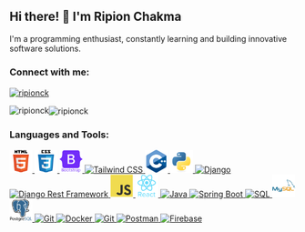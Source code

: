 ## Hi there! 👋 I'm Ripion Chakma

I'm a programming enthusiast, constantly learning and building innovative software solutions.

<h3 align="left">Connect with me:</h3>
<p align="left">
<a href="https://linkedin.com/in/ripionck" target="blank"><img align="center" src="https://raw.githubusercontent.com/rahuldkjain/github-profile-readme-generator/master/src/images/icons/Social/linked-in-alt.svg" alt="ripionck" height="30" width="40" /></a>
</p>

<p><img align="left" src="https://github-readme-stats.vercel.app/api/top-langs?username=ripionck&show_icons=true&locale=en&layout=compact" alt="ripionck" /></p>

<p><img align="center" src="https://github-readme-stats.vercel.app/api?username=ripionck&show_icons=true&locale=en" alt="ripionck" /></p>



<h3 align="left">Languages and Tools:</h3>
<p align="left">
    <a href="https://www.w3.org/html/" target="_blank" rel="noreferrer">
        <img src="https://raw.githubusercontent.com/devicons/devicon/master/icons/html5/html5-original-wordmark.svg" alt="HTML5" width="40" height="40"/>
    </a>
    <a href="https://www.w3schools.com/css/" target="_blank" rel="noreferrer">
        <img src="https://raw.githubusercontent.com/devicons/devicon/master/icons/css3/css3-original-wordmark.svg" alt="CSS3" width="40" height="40"/>
    </a>
    <a href="https://getbootstrap.com" target="_blank" rel="noreferrer">
        <img src="https://raw.githubusercontent.com/devicons/devicon/master/icons/bootstrap/bootstrap-plain-wordmark.svg" alt="Bootstrap" width="40" height="40"/>
    </a>
    <a href="https://tailwindcss.com/" target="_blank" rel="noreferrer">
        <img src="https://www.vectorlogo.zone/logos/tailwindcss/tailwindcss-icon.svg" alt="Tailwind CSS" width="40" height="40"/>
    </a>
    <a href="https://www.w3schools.com/cpp/" target="_blank" rel="noreferrer">
        <img src="https://raw.githubusercontent.com/devicons/devicon/master/icons/cplusplus/cplusplus-original.svg" alt="C++" width="40" height="40"/>
    </a>
    <a href="https://www.python.org" target="_blank" rel="noreferrer">
        <img src="https://raw.githubusercontent.com/devicons/devicon/master/icons/python/python-original.svg" alt="Python" width="40" height="40"/>
    </a>
    <a href="https://www.djangoproject.com/" target="_blank" rel="noreferrer">
        <img src="https://cdn.worldvectorlogo.com/logos/django.svg" alt="Django" width="40" height="40"/>
    </a>
    <a href="https://www.django-rest-framework.org/" target="_blank" rel="noreferrer">
        <img src="https://icon.icepanel.io/Technology/svg/Django-REST.svg" alt="Django Rest Framework" width="40" height="40"/>
    </a>
    <a href="https://developer.mozilla.org/en-US/docs/Web/JavaScript" target="_blank" rel="noreferrer">
        <img src="https://raw.githubusercontent.com/devicons/devicon/master/icons/javascript/javascript-original.svg" alt="JavaScript" width="40" height="40"/>
    </a>
    <a href="https://reactjs.org/" target="_blank" rel="noreferrer">
        <img src="https://raw.githubusercontent.com/devicons/devicon/master/icons/react/react-original-wordmark.svg" alt="React" width="40" height="40"/>
    </a>
    <a href="https://www.java.com/en/" target="_blank" rel="noreferrer">
        <img src="https://www.vectorlogo.zone/logos/java/java-icon.svg" alt="Java" width="40" height="40"/>
    </a>
    <a href="https://spring.io/projects/spring-boot" target="_blank" rel="noreferrer">
      <img src="https://www.vectorlogo.zone/logos/springio/springio-icon.svg" alt="Spring Boot" width="40" height="40"/>
    </a>
     <a href="https://www.mysql.com/" target="_blank" rel="noreferrer">
        <img src="https://icon.icepanel.io/Technology/svg/Azure-SQL-Database.svg" alt="SQL" width="40" height="40"/>
    </a>
    <a href="https://www.mysql.com/" target="_blank" rel="noreferrer">
        <img src="https://raw.githubusercontent.com/devicons/devicon/master/icons/mysql/mysql-original-wordmark.svg" alt="MySQL" width="40" height="40"/>
    </a>
    <a href="https://www.postgresql.org" target="_blank" rel="noreferrer">
        <img src="https://raw.githubusercontent.com/devicons/devicon/master/icons/postgresql/postgresql-original-wordmark.svg" alt="PostgreSQL" width="40" height="40"/>
    </a>
    <a href="https://git-scm.com/" target="_blank" rel="noreferrer">
        <img src="https://www.vectorlogo.zone/logos/git-scm/git-scm-icon.svg" alt="Git" width="40" height="40"/>
    </a>
    <a href="https://www.docker.com/" target="_blank" rel="noreferrer">
      <img src="https://www.vectorlogo.zone/logos/docker/docker-icon.svg" alt="Docker" width="40" height="40"/>
    </a>
    <a href="https://www.npmjs.com/" target="_blank" rel="noreferrer">
        <img src="https://icon.icepanel.io/Technology/svg/NPM.svg" alt="Git" width="40" height="40"/>
    </a>
    <a href="https://postman.com" target="_blank" rel="noreferrer">
        <img src="https://www.vectorlogo.zone/logos/getpostman/getpostman-icon.svg" alt="Postman" width="40" height="40"/>
    </a>
    <a href="https://firebase.google.com/" target="_blank" rel="noreferrer">
        <img src="https://www.vectorlogo.zone/logos/firebase/firebase-icon.svg" alt="Firebase" width="40" height="40"/>
    </a>
</p>
